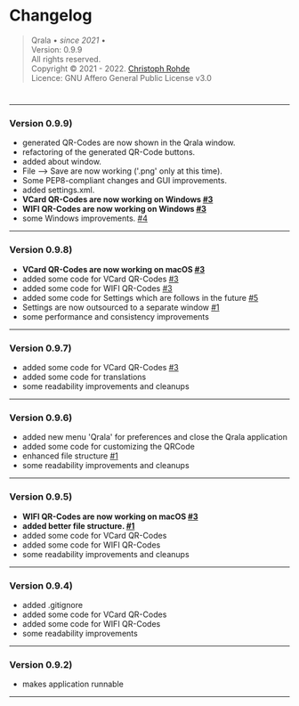 # Changelog

> Qrala &bull; _since 2021_ &bull;  <br/> 
> Version: 0.9.9 <br/> 
> All rights reserved. <br/>
> Copyright &copy; 2021 - 2022. [Christoph Rohde](https://github.com/CodebyCR) <br/>
> Licence: GNU Affero General Public License v3.0
#

---
### Version 0.9.9)

- generated QR-Codes are now shown in the Qrala window.
- refactoring of the generated QR-Code buttons.
- added about window.
- File --> Save are now working ('.png' only at this time).
- Some PEP8-compliant changes and GUI improvements.
- added settings.xml.
- <b> VCard QR-Codes are now working on Windows [#3](https://github.com/CodebyCR/Qrala/issues/3) </b>
- <b> WIFI QR-Codes are now working on Windows [#3](https://github.com/CodebyCR/Qrala/issues/3) </b>
- some Windows improvements. [#4](https://github.com/CodebyCR/Qrala/issues/4)

---
### Version 0.9.8)  

- <b> VCard QR-Codes are now working on macOS [#3](https://github.com/CodebyCR/Qrala/issues/3) </b>
- added some code for VCard QR-Codes [#3](https://github.com/CodebyCR/Qrala/issues/3)
- added some code for WIFI QR-Codes [#3](https://github.com/CodebyCR/Qrala/issues/3)
- added some code for Settings which are follows in the future [#5](https://github.com/CodebyCR/Qrala/issues/5)
- Settings are now outsourced to a separate window [#1](https://github.com/CodebyCR/Qrala/issues/1)
- some performance and consistency improvements

---
### Version 0.9.7)

- added some code for VCard QR-Codes [#3](https://github.com/CodebyCR/Qrala/issues/3)
- added some code for translations
- some readability improvements and cleanups

---
### Version 0.9.6)

- added new menu 'Qrala' for preferences and close the Qrala application
- added some code for customizing the QRCode 
- enhanced file structure [#1](https://github.com/CodebyCR/Qrala/issues/1) </b>
- some readability improvements and cleanups

---
### Version 0.9.5)

- <b> WIFI QR-Codes are now working on macOS [#3](https://github.com/CodebyCR/Qrala/issues/3) </b>
- <b> added better file structure. [#1](https://github.com/CodebyCR/Qrala/issues/1) </b>
- added some code for VCard QR-Codes
- added some code for WIFI QR-Codes
- some readability improvements and cleanups

---
### Version 0.9.4)

- added .gitignore
- added some code for VCard QR-Codes
- added some code for WIFI QR-Codes
- some readability improvements

---
### Version 0.9.2)

- makes application runnable

---
